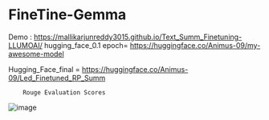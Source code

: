 # FineTine-Gemma
Demo : https://mallikarjunreddy3015.github.io/Text_Summ_Finetuning-LLUMOAI/
hugging_face_0.1 epoch= https://huggingface.co/Animus-09/my-awesome-model

Hugging_Face_final = https://huggingface.co/Animus-09/Led_Finetuned_RP_Summ


        Rouge Evaluation Scores

![image](https://github.com/Mallikarjunreddy3015/Text_Summ_Finetuning-LLUMOAI/assets/81563306/280f5eb8-dab2-44e6-b6aa-a1d9dd0e9e0d)
